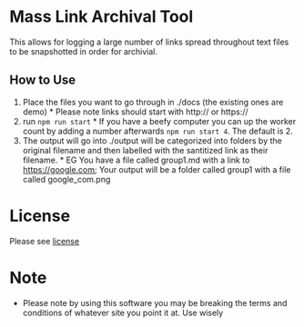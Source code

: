 # Mass Link Archival Tool

This allows for logging a large number of links spread throughout text files to be snapshotted in order for archivial.


## How to Use

  1. Place the files you want to go through in ./docs (the existing ones are demo)
    * Please note links should start with http:// or https://
  2. run `npm run start` 
    * If you have a beefy computer you can up the worker count by adding a number afterwards ``npm run start 4``. The default is 2.
  3. The output will go into ./output will be categorized into folders by the original filename and then labelled with the santitized link as their filename.
    * EG You have a file called group1.md with a link to https://google.com; Your output will be a folder called group1 with a file called google_com.png

# License

Please see [license](license.md)

# Note

* Please note by using this software you may be breaking the terms and conditions of whatever site you point it at. Use wisely